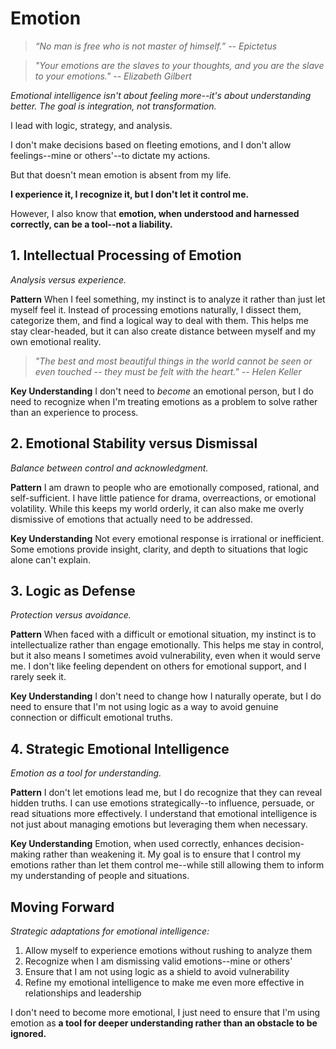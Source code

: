 # Emotion

> *“No man is free who is not master of himself.” -- Epictetus*

> *"Your emotions are the slaves to your thoughts, and you are the slave to your emotions." -- Elizabeth Gilbert*

*Emotional intelligence isn't about feeling more--it's about understanding better. The goal is integration, not transformation.*

I lead with logic, strategy, and analysis.

I don't make decisions based on fleeting emotions, and I don't allow feelings--mine or others'--to dictate my actions.

But that doesn't mean emotion is absent from my life.

**I experience it, I recognize it, but I don't let it control me.**

However, I also know that **emotion, when understood and harnessed correctly, can be a tool--not a liability.**

## 1. Intellectual Processing of Emotion

*Analysis versus experience.*

**Pattern**
When I feel something, my instinct is to analyze it rather than just let myself feel it. Instead of processing emotions naturally, I dissect them, categorize them, and find a logical way to deal with them. This helps me stay clear-headed, but it can also create distance between myself and my own emotional reality.

> *"The best and most beautiful things in the world cannot be seen or even touched -- they must be felt with the heart." -- Helen Keller*

**Key Understanding**
I don't need to *become* an emotional person, but I do need to recognize when I'm treating emotions as a problem to solve rather than an experience to process.

## 2. Emotional Stability versus Dismissal

*Balance between control and acknowledgment.*

**Pattern**
I am drawn to people who are emotionally composed, rational, and self-sufficient. I have little patience for drama, overreactions, or emotional volatility. While this keeps my world orderly, it can also make me overly dismissive of emotions that actually need to be addressed.

**Key Understanding**
Not every emotional response is irrational or inefficient. Some emotions provide insight, clarity, and depth to situations that logic alone can't explain.

## 3. Logic as Defense

*Protection versus avoidance.*

**Pattern**
When faced with a difficult or emotional situation, my instinct is to intellectualize rather than engage emotionally. This helps me stay in control, but it also means I sometimes avoid vulnerability, even when it would serve me. I don't like feeling dependent on others for emotional support, and I rarely seek it.

**Key Understanding**
I don't need to change how I naturally operate, but I do need to ensure that I'm not using logic as a way to avoid genuine connection or difficult emotional truths.

## 4. Strategic Emotional Intelligence

*Emotion as a tool for understanding.*

**Pattern**
I don't let emotions lead me, but I do recognize that they can reveal hidden truths. I can use emotions strategically--to influence, persuade, or read situations more effectively. I understand that emotional intelligence is not just about managing emotions but leveraging them when necessary.

**Key Understanding**
Emotion, when used correctly, enhances decision-making rather than weakening it. My goal is to ensure that I control my emotions rather than let them control me--while still allowing them to inform my understanding of people and situations.

## Moving Forward

*Strategic adaptations for emotional intelligence:*

1. Allow myself to experience emotions without rushing to analyze them
2. Recognize when I am dismissing valid emotions--mine or others'
3. Ensure that I am not using logic as a shield to avoid vulnerability
4. Refine my emotional intelligence to make me even more effective in relationships and leadership

I don't need to become more emotional, I just need to ensure that I'm using emotion as **a tool for deeper understanding rather than an obstacle to be ignored.**